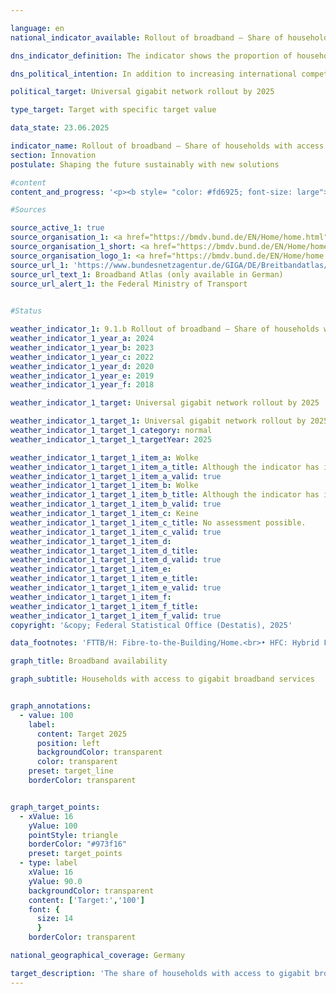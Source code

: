 ```yaml
---

language: en        
national_indicator_available: Rollout of broadband – Share of households with access to gigabit broadband services        

dns_indicator_definition: The indicator shows the proportion of households with access to gigabit broadband (in %). It shows the development of technically installed broadband availability among households in Germany for gigabit connections (≥ 1,000&nbsp;Mbit/s) via pure fibre optic networks (FTTB/H), cable television (CATV) and all wired technologies.        

dns_political_intention: In addition to increasing international competitiveness, the expansion of broadband availability at gigabit speeds should enable equal living conditions in Germany. In order to achieve these goals, in addition to the predominantly private-sector expansion, state funding measures should also support the expansion in uneconomical areas.        

political_target: Universal gigabit network rollout by 2025        

type_target: Target with specific target value        

data_state: 23.06.2025        

indicator_name: Rollout of broadband – Share of households with access to gigabit broadband services        
section: Innovation        
postulate: Shaping the future sustainably with new solutions        

#content         
content_and_progress: '<p><b style= "color: #fd6925; font-size: large">9.1.b Rollout of broadband&nbsp;–&nbsp;Share of households with access to gigabit broadband services</b><br><br>The indicator reflects the availability of broadband connections with a downstream speed of at least 1,000&nbsp;Mbit/s (gigabit) in German private households. It covers wired technologies such as fibre to the building or home (FTTB/H) and hybrid fibre coaxial (HFC, formerly cable television). The data basis for the analysis is regularly updated coverage data from over 150&nbsp;telecommunications providers.<br><br>As of the end of 2024, fibre connections offering speeds of at least 1,000&nbsp;Mbit/s are available to 39.8% of households in Germany. Between 2015&nbsp;and 2024, the availability of FTTB/H connections with at least 1,000&nbsp;Mbit/s increased by 33.1&nbsp;percentage points, representing an almost sixfold rise (+494%). From the end of 2018&nbsp;to the end of 2024, the proportion of households with access to 1,000&nbsp;Mbit/s via HFC rose from 23.7% to 62.4%, more than doubling (+163%). Altogether, by the end of 2024, gigabit-capable wired connections are available to 77.9% of all private households.<br><br>Gigabit broadband availability across all wired technologies is particularly concentrated in densely populated areas. In such areas, 90.4% of households have access to at least one gigabit connection. In medium-density areas, the proportion is significantly lower at 76.9%, and in sparsely populated areas, availability is only 51.5%. When considering only gigabit fibre connections, the regional disparity is less pronounced: By the end of 2024, 42.5% of households in densely populated areas have access to a gigabit-capable fibre connection. In both medium- and low-density areas, the proportion is around 38%.<br><br>There are also differences in availability across the Länder. Among the larger territorial states, Schleswig-Holstein reports the highest proportion of households with access to gigabit connections via all technologies, at 91.6% in 2024, followed by Niedersachsen with 86.3%. The lowest availability is in Thüringen (55.7%), followed by Sachsen-Anhalt (62.8%). In comparison, the three city-states&nbsp;–&nbsp;Berlin, Bremen, and Hamburg&nbsp;–&nbsp;each have a gigabit availability rate of over 95%, significantly exceeding the national average for densely populated areas.<br><br>Despite the progress made, the political target of nationwide fixed-line gigabit coverage by 2025&nbsp;is unlikely to be fully achieved.</p>'                

#Sources        

source_active_1: true
source_organisation_1: <a href="https://bmdv.bund.de/EN/Home/home.html" target="_blank" onclick="return confirm_alert('the Federal Ministry of Transport', 'En')">Federal Ministry of Transport</a>
source_organisation_1_short: <a href="https://bmdv.bund.de/EN/Home/home.html" target="_blank" onclick="return confirm_alert('the Federal Ministry of Transport', 'En')">Federal Ministry of Transport</a>
source_organisation_logo_1: <a href="https://bmdv.bund.de/EN/Home/home.html" target="_blank" onclick="return confirm_alert('the Federal Ministry of Transport', 'En')"><img src="https://dns-indikatoren.de/public/OrgImgEn/bmv.png" alt="Federal Ministry of Transport" title=" Click here to visit the homepage of the organizationFederal Ministry of Transport" style="height:60px; width:148px; border:transparent"/></a>
source_url_1: 'https://www.bundesnetzagentur.de/GIGA/DE/Breitbandatlas/start.html'
source_url_text_1: Broadband Atlas (only available in German)
source_url_alert_1: the Federal Ministry of Transport
        

#Status        

weather_indicator_1: 9.1.b Rollout of broadband – Share of households with access to gigabit broadband services
weather_indicator_1_year_a: 2024
weather_indicator_1_year_b: 2023
weather_indicator_1_year_c: 2022
weather_indicator_1_year_d: 2020
weather_indicator_1_year_e: 2019
weather_indicator_1_year_f: 2018

weather_indicator_1_target: Universal gigabit network rollout by 2025

weather_indicator_1_target_1: Universal gigabit network rollout by 2025
weather_indicator_1_target_1_category: normal
weather_indicator_1_target_1_targetYear: 2025

weather_indicator_1_target_1_item_a: Wolke
weather_indicator_1_target_1_item_a_title: Although the indicator has in 2024 been moving in the desired direction toward the target, if the trend had to continued, the target would have been missed in the target year by more than 20% of the difference between the target value and the value at that time.
weather_indicator_1_target_1_item_a_valid: true
weather_indicator_1_target_1_item_b: Wolke
weather_indicator_1_target_1_item_b_title: Although the indicator has in 2023 been moving in the desired direction toward the target, if the trend had to continued, the target would have been missed in the target year by more than 20% of the difference between the target value and the value at that time.
weather_indicator_1_target_1_item_b_valid: true
weather_indicator_1_target_1_item_c: Keine
weather_indicator_1_target_1_item_c_title: No assessment possible.
weather_indicator_1_target_1_item_c_valid: true
weather_indicator_1_target_1_item_d: 
weather_indicator_1_target_1_item_d_title: 
weather_indicator_1_target_1_item_d_valid: true
weather_indicator_1_target_1_item_e: 
weather_indicator_1_target_1_item_e_title: 
weather_indicator_1_target_1_item_e_valid: true
weather_indicator_1_target_1_item_f: 
weather_indicator_1_target_1_item_f_title: 
weather_indicator_1_target_1_item_f_valid: true        
copyright: '&copy; Federal Statistical Office (Destatis), 2025'        

data_footnotes: 'FTTB/H: Fibre-to-the-Building/Home.<br>• HFC: Hybrid Fiber Coax (formerly CATV: Cable Television).<br>• No data could be provided for the end of 2021 due to the change in processes as a result of new legal requirements and the takeover of the survey by the Federal Network Agency.'        

graph_title: Broadband availability        

graph_subtitle: Households with access to gigabit broadband services        


graph_annotations:
  - value: 100
    label:
      content: Target 2025
      position: left
      backgroundColor: transparent
      color: transparent
    preset: target_line
    borderColor: transparent        


graph_target_points:
  - xValue: 16
    yValue: 100
    pointStyle: triangle
    borderColor: "#973f16"
    preset: target_points
  - type: label
    xValue: 16
    yValue: 90.0
    backgroundColor: transparent
    content: ['Target:','100']
    font: {
      size: 14
      }
    borderColor: transparent                

national_geographical_coverage: Germany        

target_description: 'The share of households with access to gigabit broadband services should be increased to 100% by 2025.<br>• According to the target formulation, if the average rate of increase observed between 2019&nbsp;and 2024&nbsp;(each based on second-half-of-year values) continues, only around 85% of households will have such access by 2025. Indicator 9.1.b is therefore assessed as <b>cloud</b> for 2024.<br>• Data status at assessment: 23/06/2025.<br><br><a href="https://dns-indikatoren.de/en/status"><img src="https://sdg-indikatoren.de/public/Wettersymbole/Wolke.png" title="Although the indicator has in 2024&nbsp;been moving in the desired direction toward the target, if the trend had to continued, the target would have been missed in the target year by more than 20% of the difference between the target value and the value at that time." alt="Weathersymbol: cloud"/></a>'        
---
```


